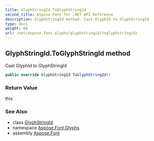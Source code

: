 ```yaml
---
title: GlyphStringId.ToGlyphStringId
second_title: Aspose.Font for .NET API Reference
description: GlyphStringId method. Cast GlyphId to GlyphStringId
type: docs
weight: 60
url: /net/aspose.font.glyphs/glyphstringid/toglyphstringid/
---
```

## GlyphStringId.ToGlyphStringId method

Cast GlyphId to GlyphStringId

```csharp
public override GlyphStringId ToGlyphStringId()
```

### Return Value

this

### See Also

* class [GlyphStringId](../)
* namespace [Aspose.Font.Glyphs](../../glyphstringid/)
* assembly [Aspose.Font](../../../)


